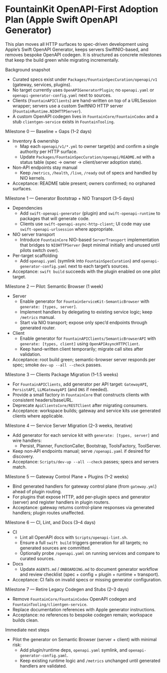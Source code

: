 # FountainKit OpenAPI-First Adoption Plan (Apple Swift OpenAPI Generator)

This plan moves all HTTP surfaces to spec-driven development using Apple’s Swift OpenAPI Generator, keeps servers SwiftNIO-based, and removes bespoke OpenAPI codegen. It is structured as concrete milestones that keep the build green while migrating incrementally.

Background snapshot
- Curated specs exist under `Packages/FountainSpecCuration/openapi/v1` (gateway, services, plugins).
- No target currently uses `OpenAPIGeneratorPlugin`; no `openapi.yaml` or `openapi-generator-config.yaml` next to sources.
- Clients (`FountainAPIClients`) are hand-written on top of a URLSession wrapper; servers use a custom SwiftNIO HTTP server (`FountainRuntime.NIOHTTPServer`).
- A custom OpenAPI codegen lives in `FountainCore/FountainCodex` and a stub `clientgen-service` exists in `FountainTooling`.

Milestone 0 — Baseline + Gaps (1–2 days)
- Inventory & ownership
  - Map each `openapi/v1/*.yml` to owner target(s) and confirm a single authority per HTTP surface.
  - Update `Packages/FountainSpecCuration/openapi/README.md` with a status table (spec → owner → client/server adoption state).
- Non‑API endpoints stay manual
  - Keep `/metrics`, `/health`, `/live`, `/ready` out of specs and handled by NIO kernels.
- Acceptance: README table present; owners confirmed; no orphaned surfaces.

Milestone 1 — Generator Bootstrap + NIO Transport (3–5 days)
- Dependencies
  - Add `swift-openapi-generator` (plugin) and `swift-openapi-runtime` to packages that will generate code.
  - Clients use `swift-openapi-async-http-client`; UI code may use `swift-openapi-urlsession` where appropriate.
- NIO server transport
  - Introduce `FountainCore` NIO-based `ServerTransport` implementation that bridges to `NIOHTTPServer` (kept minimal initially and unused until pilots switch over).
- Per-target scaffolding
  - Add `openapi.yaml` (symlink into `FountainSpecCuration`) and `openapi-generator-config.yaml` next to each target’s sources.
- Acceptance: `swift build` succeeds with the plugin enabled on one pilot target.

Milestone 2 — Pilot: Semantic Browser (1 week)
- Server
  - Enable generator for `FountainServiceKit-SemanticBrowser` with `generate: [types, server]`.
  - Implement handlers by delegating to existing service logic; keep `/metrics` manual.
  - Start via NIO transport; expose only spec’d endpoints through generated router.
- Client
  - Enable generator for `FountainAPIClients/SemanticBrowserAPI` with `generate: [types, client]` using `OpenAPIAsyncHTTPClient`.
  - Keep hand-written client temporarily; migrate call sites after validation.
- Acceptance: root build green; semantic-browser server responds per spec; smoke `dev-up --all --check` passes.

Milestone 3 — Clients Package Migration (1–1.5 weeks)
- For `FountainAPIClients`, add generator per API target: `GatewayAPI`, `PersistAPI`, `LLMGatewayAPI` (and `DNS` if needed).
- Provide a small factory in `FountainCore` that constructs clients with consistent headers/baseURL.
- Deprecate `ApiClientsCore/RESTClient` after migrating consumers.
- Acceptance: workspace builds; gateway and service kits use generated clients where applicable.

Milestone 4 — Service Server Migration (2–3 weeks, iterative)
- Add generator for each service kit with `generate: [types, server]` and wire handlers:
  - Persist, Planner, FunctionCaller, Bootstrap, ToolsFactory, ToolServer.
- Keep non‑API endpoints manual; serve `/openapi.yaml` if desired for discovery.
- Acceptance: `Scripts/dev-up --all --check` passes; specs and servers match.

Milestone 5 — Gateway Control Plane + Plugins (1–2 weeks)
- Bind generated handlers for gateway control plane (from `gateway.yml`) ahead of plugin routing.
- For plugins that expose HTTP, add per-plugin specs and generator (server) and register handlers in plugin routers.
- Acceptance: gateway returns control-plane responses via generated handlers; plugin routes unaffected.

Milestone 6 — CI, Lint, and Docs (3–4 days)
- CI
  - Lint all OpenAPI docs with `Scripts/openapi-lint.sh`.
  - Ensure a full `swift build` triggers generation for all targets; no generated sources are committed.
  - Optionally probe `/openapi.yaml` on running services and compare to curated sources.
- Docs
  - Update `AGENTS.md` / `ONBOARDING.md` to document generator workflow and review checklist (spec + config + plugin + runtime + transport).
- Acceptance: CI fails on invalid specs or missing generator configuration.

Milestone 7 — Retire Legacy Codegen and Stubs (2–3 days)
- Remove `FountainCore/FountainCodex` OpenAPI codegen and `FountainTooling/clientgen-service`.
- Replace documentation references with Apple generator instructions.
- Acceptance: no references to bespoke codegen remain; workspace builds clean.

Immediate next steps
- Pilot the generator on Semantic Browser (server + client) with minimal risk:
  - Add plugin/runtime deps, `openapi.yaml` symlink, and `openapi-generator-config.yaml`.
  - Keep existing runtime logic and `/metrics` unchanged until generated handlers are validated.

